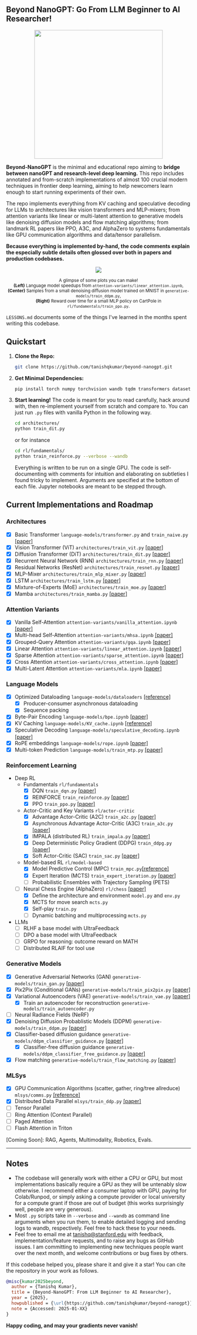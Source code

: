 ## Beyond NanoGPT: Go From LLM Beginner to AI Researcher!

<p align="center">
  <span style="display: inline-block; text-align: center; margin: 0 10px;">
    <img src="https://github.com/user-attachments/assets/b2943618-d5ed-468d-b792-d1cf4e0d6c6a" style="width: 350px; height: auto;" />
  </span>
</p>

**Beyond-NanoGPT** is the minimal and educational repo aiming to **bridge between nanoGPT and research-level deep learning.** 
This repo includes annotated and from-scratch implementations of almost 100 crucial modern techniques in frontier deep learning, aiming to help newcomers learn enough to start running experiments of their own. 

The repo implements everything from KV caching and speculative decoding for LLMs to 
architectures like vision transformers and MLP-mixers; from attention variants like linear or multi-latent attention to generative models like denoising diffusion models and flow matching algorithms; from landmark RL papers like PPO, A3C, and AlphaZero to 
systems fundamentals like GPU communication algorithms and data/tensor parallelism. 

**Because everything is implemented by-hand, the code comments explain the especially subtle details often glossed over both in papers and production codebases.**

<p align="center">
  <span style="display: inline-block; text-align: center; margin: 0 10px;">
    <a href="https://github.com/user-attachments/assets/e49fad0a-f51b-4771-a59a-f5d6a969f8ed">
      <img src="https://github.com/user-attachments/assets/e49fad0a-f51b-4771-a59a-f5d6a969f8ed" />
    </a>
    <div style="text-align: center; max-width: 600px; margin-top: 8px;">
      <sub>
        A glimpse of some plots you can make! <br />
        <b>(Left)</b> Language model speedups from 
        <code>attention-variants/linear_attention.ipynb</code>,<br />
        <b>(Center)</b> Samples from a small denoising diffusion model trained on MNIST in 
        <code>generative-models/train_ddpm.py</code>,<br />
        <b>(Right)</b> Reward over time for a small MLP policy on CartPole in 
        <code>rl/fundamentals/train_ppo.py</code>.
      </sub>
    </div>
  </span>
</p>

`LESSONS.md` documents some of the things I've learned in the months spent writing this codebase. 

## Quickstart
1. **Clone the Repo:**
   ```bash
   git clone https://github.com/tanishqkumar/beyond-nanogpt.git
   ```
2. **Get Minimal Dependencies:**

   ```bash
   pip install torch numpy torchvision wandb tqdm transformers datasets diffusers matplotlib pillow jupyter gym 
   ```

3. **Start learning!**
   The code is meant for you to read carefully, hack around with, then re-implement yourself from scratch and compare to. 
   You can just run `.py` files with vanilla Python in the following way. 
   ```bash 
   cd architectures/
   python train_dit.py
   ```
   or for instance 
   ```bash 
   cd rl/fundamentals/
   python train_reinforce.py --verbose --wandb 
   ```
   Everything is written to be run on a single GPU. The code is self-documenting with comments for intuition and elaborating 
   on subtleties I found tricky to implement. 
   Arguments are specified at the bottom of each file. 
   Jupyter notebooks are meant to be stepped through.



## Current Implementations and Roadmap

### Architectures
- [x] Basic Transformer `language-models/transformer.py` and `train_naive.py` [[paper]](https://arxiv.org/abs/1706.03762)
- [x] Vision Transformer (ViT) `architectures/train_vit.py` [[paper]](https://arxiv.org/abs/2010.11929)
- [x] Diffusion Transformer (DiT) `architectures/train_dit.py` [[paper]](https://arxiv.org/abs/2212.09748)
- [x] Recurrent Neural Network (RNN) `architectures/train_rnn.py` [[paper]](https://arxiv.org/abs/1506.00019)
- [x] Residual Networks (ResNet) `architectures/train_resnet.py` [[paper]](https://arxiv.org/abs/1512.03385)
- [x] MLP-Mixer `architectures/train_mlp_mixer.py` [[paper]](https://arxiv.org/abs/2105.01601)
- [x] LSTM `architectures/train_lstm.py` [[paper]](https://www.bioinf.jku.at/publications/older/2604.pdf)
- [x] Mixture-of-Experts (MoE) `architectures/train_moe.py` [[paper]](https://arxiv.org/abs/2101.03961)
- [x] Mamba `architectures/train_mamba.py` [[paper]](https://arxiv.org/abs/2312.00752)

### Attention Variants
- [x] Vanilla Self-Attention `attention-variants/vanilla_attention.ipynb` [[paper]](https://arxiv.org/abs/1706.03762)
- [x] Multi-head Self-Attention `attention-variants/mhsa.ipynb` [[paper]](https://arxiv.org/abs/1706.03762)
- [x] Grouped-Query Attention `attention-variants/gqa.ipynb` [[paper]](https://arxiv.org/abs/2305.13245)
- [x] Linear Attention `attention-variants/linear_attention.ipynb` [[paper]](https://arxiv.org/abs/2006.16236)
- [x] Sparse Attention `attention-variants/sparse_attention.ipynb` [[paper]](https://arxiv.org/abs/1904.10509)
- [x] Cross Attention `attention-variants/cross_attention.ipynb` [[paper]](https://arxiv.org/abs/1706.03762)
- [x] Multi-Latent Attention `attention-variants/mla.ipynb` [[paper]](https://arxiv.org/abs/2405.04434)

### Language Models

- [x] Optimized Dataloading `language-models/dataloaders` [[reference]](https://gist.github.com/ZijiaLewisLu/eabdca955110833c0ce984d34eb7ff39)
   - [x] Producer-consumer asynchronous dataloading 
   - [x] Sequence packing 
- [x] Byte-Pair Encoding `language-models/bpe.ipynb` [[paper]](https://arxiv.org/abs/1508.07909)
- [x] KV Caching `language-models/KV_cache.ipynb` [[reference]](https://huggingface.co/blog/not-lain/kv-caching)
- [x] Speculative Decoding `language-models/speculative_decoding.ipynb` [[paper]](https://arxiv.org/abs/2211.17192)
- [x] RoPE embeddings `language-models/rope.ipynb` [[paper]](https://arxiv.org/abs/2104.09864)
- [x] Multi-token Prediction `language-models/train_mtp.py` [[paper]](https://arxiv.org/abs/2404.19737)

### Reinforcement Learning
- Deep RL
   - Fundamentals `rl/fundamentals`
      - [x] DQN `train_dqn.py` [[paper]](https://arxiv.org/abs/1312.5602)
      - [x] REINFORCE `train_reinforce.py` [[paper]](https://link.springer.com/article/10.1007/BF00992696)
      - [x] PPO `train_ppo.py` [[paper]](https://arxiv.org/abs/1707.06347)
   - Actor-Critic and Key Variants `rl/actor-critic`
      - [x] Advantage Actor-Critic (A2C) `train_a2c.py` [[paper]](https://arxiv.org/abs/1602.01783)
      - [x] Asynchronous Advantage Actor-Critic (A3C) `train_a3c.py` [[paper]](https://arxiv.org/abs/1602.01783)
      - [x] IMPALA (distributed RL) `train_impala.py` [[paper]](https://arxiv.org/abs/1802.01561)
      - [x] Deep Deterministic Policy Gradient (DDPG) `train_ddpg.py` [[paper]](https://arxiv.org/abs/1509.02971)
      - [x] Soft Actor-Critic (SAC) `train_sac.py` [[paper]](https://arxiv.org/abs/1801.01290)
   - Model-based RL  `rl/model-based`
      - [x] Model Predictive Control (MPC) `train_mpc.py`[[reference]](https://en.wikipedia.org/wiki/Model_predictive_control)
      - [x] Expert Iteration (MCTS) `train_expert_iteration.py` [[paper]](https://arxiv.org/abs/1705.08439)
      - [ ] Probabilistic Ensembles with Trajectory Sampling (PETS)
   - [ ] Neural Chess Engine (AlphaZero) `rl/chess` [[paper]](https://arxiv.org/abs/1712.01815)
      - [x] Define the architecture and environment `model.py` and `env.py`
      - [x] MCTS for move search `mcts.py`
      - [x] Self-play `train.py`
      - [ ] Dynamic batching and multiprocessing `mcts.py`
- LLMs
   - [ ] RLHF a base model with UltraFeedback 
   - [ ] DPO a base model with UltraFeedback
   - [ ] GRPO for reasoning: outcome reward on MATH
   - [ ] Distributed RLAIF for tool use

### Generative Models

- [x] Generative Adversarial Networks (GAN) `generative-models/train_gan.py` [[paper]](https://arxiv.org/abs/1406.2661)
- [x] Pix2Pix (Conditional GANs) `generative-models/train_pix2pix.py` [[paper]](https://arxiv.org/abs/1611.07004)
- [x] Variational Autoencoders (VAE) `generative-models/train_vae.py` [[paper]](https://arxiv.org/abs/1312.6114)
   - [x] Train an autoencoder for reconstruction `generative-models/train_autoencoder.py` 
- [ ] Neural Radiance Fields (NeRF)
- [x] Denoising Diffusion Probablistic Models (DDPM) `generative-models/train_ddpm.py` [[paper]](https://arxiv.org/abs/2006.11239)
- [x] Classifier-based diffusion guidance `generative-models/ddpm_classifier_guidance.py` [[paper]](https://arxiv.org/abs/2105.05233)
   - [x] Classifier-free diffusion guidance `generative-models/ddpm_classifier_free_guidance.py` [[paper]](https://arxiv.org/abs/2207.12598)
- [x] Flow matching `generative-models/train_flow_matching.py` [[paper]](https://arxiv.org/abs/2210.02747)

### MLSys 
- [x] GPU Communication Algorithms (scatter, gather, ring/tree allreduce) `mlsys/comms.py` [[reference]](https://developer.nvidia.com/nccl)
- [x] Distributed Data Parallel `mlsys/train_ddp.py` [[paper]](https://arxiv.org/pdf/2006.15704)
- [ ] Tensor Parallel
- [ ] Ring Attention (Context Parallel)
- [ ] Paged Attention
- [ ] Flash Attention in Triton 

[Coming Soon]: RAG, Agents, Multimodality, Robotics, Evals. 

---

## Notes

- The codebase will generally work with either a CPU or GPU, but most implementations basically require 
a GPU as they will be untenably slow otherwise. I recommend either a consumer laptop with GPU, paying for Colab/Runpod, 
or simply asking a compute provider or local university for a compute grant if those are out of 
budget (this works surprisingly well, people are very generous). 
- Most `.py` scripts take in `--verbose` and `--wandb` as command line arguments when you run them, to enable detailed logging and sending logs to wandb, respectively. Feel free to hack these to your needs. 
- Feel free to email me at [tanishq@stanford.edu](mailto:tanishq@stanford.edu) with feedback, implementation/feature requests, 
and to raise any bugs as GitHub issues. I am committing to implementing new techniques people want over the next month, and 
welcome contributions or bug fixes by others. 

If this codebase helped you, please share it and give it a star! You can cite the repository 
in your work as follows. 

```bibtex
@misc{kumar2025beyond,
  author = {Tanishq Kumar},
  title = {Beyond-NanoGPT: From LLM Beginner to AI Researcher},
  year = {2025},
  howpublished = {\url{https://github.com/tanishqkumar/beyond-nanogpt}},
  note = {Accessed: 2025-01-XX}
}
```

**Happy coding, and may your gradients never vanish!**

